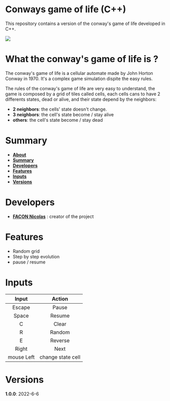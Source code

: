 # Conways game of life (C++)

This repository contains a version of the conway's game of life developed in C++.

![](https://i.ibb.co/YD8njFP/Screenshot-from-2022-06-04-21-08-54.png)

# What the conway's game of life is ?

The conway's game of life is a cellular automate made by John Horton Conway in 1970. It's a complex game simulation dispite the easy rules.

The rules of the conway's game of life are very easy to understand, the game is composed by a grid of tiles called cells, each cells cans to have 2 differents states, dead or alive, and their state depend by the neighbors:

- **2 neighbors**: the cells' state doesn't change.
- **3 neighbors**: the cell's state become / stay alive
- **others**: the cell's state become / stay dead

# Summary

* **[About](#what-the-conways-game-of-life-is)**
* **[Summary](#summary)**
* **[Developers](#developers)**
* **[Features](#features)**
* **[Inputs](#inputs)**
* **[Versions](#versions)**

# Developers

 * **[FACON Nicolas](www.github.com/FACON-Nicolas)** : creator of the project

# Features

 * Random grid
 * Step by step evolution
 * pause / resume

# Inputs

 |    Input   |       Action      |
 | :--------: | :---------------: |
 |   Escape   |       Pause       |
 |    Space   |       Resume      |
 |      C     |       Clear       |
 |      R     |       Random      |
 |      E     |      Reverse      |
 |   Right    |        Next       |
 | mouse Left | change state cell |

# Versions

**1.0.0**: 2022-6-6 